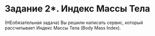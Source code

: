 # Задание 2*. Индекс Массы Тела 
(НЕобязательная задача)
Вы решили написать сервис, который рассчитывает Индекс Массы Тела (Body Mass Index).
